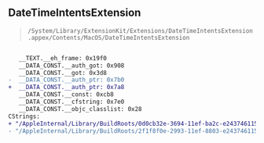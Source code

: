 ## DateTimeIntentsExtension

> `/System/Library/ExtensionKit/Extensions/DateTimeIntentsExtension.appex/Contents/MacOS/DateTimeIntentsExtension`

```diff

   __TEXT.__eh_frame: 0x19f0
   __DATA_CONST.__auth_got: 0x908
   __DATA_CONST.__got: 0x3d8
-  __DATA_CONST.__auth_ptr: 0x7b0
+  __DATA_CONST.__auth_ptr: 0x7a8
   __DATA_CONST.__const: 0xcb8
   __DATA_CONST.__cfstring: 0x7e0
   __DATA_CONST.__objc_classlist: 0x28
CStrings:
+ "/AppleInternal/Library/BuildRoots/0d0cb32e-3694-11ef-ba2c-e2437461156c/Library/Caches/com.apple.xbs/Sources/DateTimePref/DateAndTime Extension/TimeZone/TimeZoneModel.swift"
- "/AppleInternal/Library/BuildRoots/2f1f8f0e-2993-11ef-8803-e2437461156c/Library/Caches/com.apple.xbs/Sources/DateTimePref/DateAndTime Extension/TimeZone/TimeZoneModel.swift"

```
